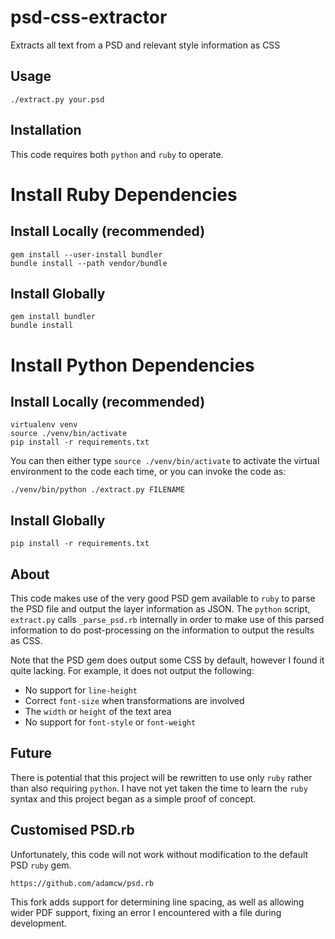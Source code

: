# psd-css-extractor

Extracts all text from a PSD and relevant style information as CSS

## Usage

    ./extract.py your.psd

## Installation

This code requires both `python` and `ruby` to operate.

# Install Ruby Dependencies

## Install Locally (recommended)

    gem install --user-install bundler
    bundle install --path vendor/bundle

## Install Globally

    gem install bundler
    bundle install

# Install Python Dependencies

## Install Locally (recommended)

    virtualenv venv
    source ./venv/bin/activate
    pip install -r requirements.txt

You can then either type `source ./venv/bin/activate` to activate the virtual
environment to the code each time, or you can invoke the code as:

    ./venv/bin/python ./extract.py FILENAME

## Install Globally

    pip install -r requirements.txt

## About

This code makes use of the very good PSD gem available to `ruby` to parse the
PSD file and output the layer information as JSON. The `python` script,
`extract.py` calls `_parse_psd.rb` internally in order to make use of this
parsed information to do post-processing on the information to output the
results as CSS.

Note that the PSD gem does output some CSS by default, however I found it quite
lacking. For example, it does not output the following:

- No support for `line-height`
- Correct `font-size` when transformations are involved
- The `width` or `height` of the text area
- No support for `font-style` or `font-weight`

## Future

There is potential that this project will be rewritten to use only `ruby`
rather than also requiring `python`. I have not yet taken the time to learn the
`ruby` syntax and this project began as a simple proof of concept.

## Customised PSD.rb

Unfortunately, this code will not work without modification to the default PSD `ruby` gem.

    https://github.com/adamcw/psd.rb

This fork adds support for determining line spacing, as well as allowing wider
PDF support, fixing an error I encountered with a file during development.


